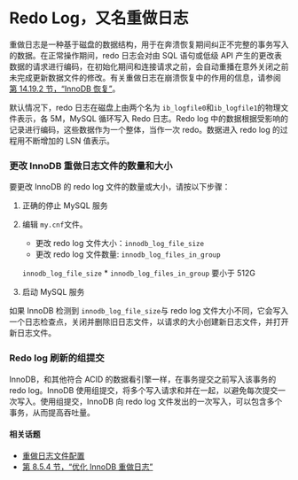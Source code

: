 # Redo Log，又名重做日志

重做日志是一种基于磁盘的数据结构，用于在奔溃恢复期间纠正不完整的事务写入的数据。在正常操作期间，redo 日志会对由 SQL 语句或低级 API 产生的更改表数据的请求进行编码，在初始化期间和连接请求之前，会自动重播在意外关闭之前未完成更新数据文件的修改。有关重做日志在崩溃恢复中的作用的信息，请参阅 [第 14.19.2 节，“InnoDB 恢复”](https://dev.mysql.com/doc/refman/5.7/en/innodb-recovery.html)。

默认情况下，redo 日志在磁盘上由两个名为 `ib_logfile0`和`ib_logfile1`的物理文件表示，各 5M，MySQL 循环写入 Redo 日志。Redo log 中的数据根据受影响的记录进行编码，这些数据作为一个整体，当作一次 redo。数据进入 redo log 的过程用不断增加的 LSN 值表示。

### 更改 InnoDB 重做日志文件的数量和大小

要更改 InnoDB 的 redo log 文件的数量或大小，请按以下步骤：

1. 正确的停止 MySQL 服务

2. 编辑 `my.cnf`文件。
   
   - 更改 redo log 文件大小：`innodb_log_file_size`
   - 更改 redo log 文件数量: `innodb_log_files_in_group`
   
   `innodb_log_file_size` * `innodb_log_files_in_group` 要小于 512G

3. 启动 MySQL 服务

如果 InnoDB 检测到 `innodb_log_file_size`与 redo log 文件大小不同，它会写入一个日志检查点，关闭并删除旧日志文件，以请求的大小创建新日志文件，并打开新日志文件。

### Redo log 刷新的组提交

InnoDB，和其他符合 ACID 的数据看引擎一样，在事务提交之前写入该事务的 redo log。InnoDB 使用组提交，将多个写入请求和并在一起，以避免每次提交一次写入。使用组提交，InnoDB 向 redo log 文件发出的一次写入，可以包含多个事务，从而提高吞吐量。

#### 相关话题

- [重做日志文件配置](https://dev.mysql.com/doc/refman/5.7/en/innodb-init-startup-configuration.html#innodb-startup-log-file-configuration)
- [第 8.5.4 节，“优化 InnoDB 重做日志”](https://dev.mysql.com/doc/refman/5.7/en/optimizing-innodb-logging.html)